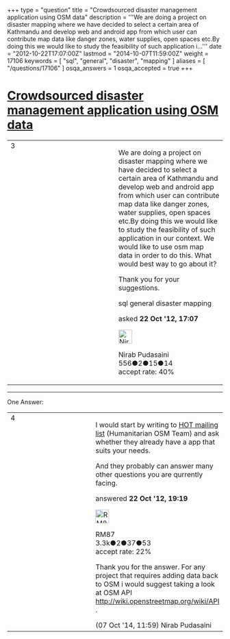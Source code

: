 +++
type = "question"
title = "Crowdsourced disaster management application using OSM data"
description = '''We are doing a project on disaster mapping where we have decided to select a certain area of Kathmandu and develop web and android app from which user can contribute map data like danger zones, water supplies, open spaces etc.By doing this we would like to study the feasibility of such application i...'''
date = "2012-10-22T17:07:00Z"
lastmod = "2014-10-07T11:59:00Z"
weight = 17106
keywords = [ "sql", "general", "disaster", "mapping" ]
aliases = [ "/questions/17106" ]
osqa_answers = 1
osqa_accepted = true
+++

<div class="headNormal">

# [Crowdsourced disaster management application using OSM data](/questions/17106/crowdsourced-disaster-management-application-using-osm-data)

</div>

<div id="main-body">

<div id="askform">

<table id="question-table" style="width:100%;">
<colgroup>
<col style="width: 50%" />
<col style="width: 50%" />
</colgroup>
<tbody>
<tr>
<td style="width: 30px; vertical-align: top"><div class="vote-buttons">
<span id="post-17106-upvote" class="ajax-command post-vote up" rel="nofollow" title="I like this post (click again to cancel)"> </span>
<div id="post-17106-score" class="post-score" title="current number of votes">
3
</div>
<span id="post-17106-downvote" class="ajax-command post-vote down" rel="nofollow" title="I dont like this post (click again to cancel)"> </span> <span id="favorite-mark" class="ajax-command favorite-mark" rel="nofollow" title="mark/unmark this question as favorite (click again to cancel)"> </span>
<div id="favorite-count" class="favorite-count">
&#10;</div>
</div></td>
<td><div id="item-right">
<div class="question-body">
<p>We are doing a project on disaster mapping where we have decided to select a certain area of Kathmandu and develop web and android app from which user can contribute map data like danger zones, water supplies, open spaces etc.By doing this we would like to study the feasibility of such application in our context. We would like to use osm map data in order to do this. What would best way to go about it?</p>
<p>Thank you for your suggestions.</p>
</div>
<div id="question-tags" class="tags-container tags">
<span class="post-tag tag-link-sql" rel="tag" title="see questions tagged &#39;sql&#39;">sql</span> <span class="post-tag tag-link-general" rel="tag" title="see questions tagged &#39;general&#39;">general</span> <span class="post-tag tag-link-disaster" rel="tag" title="see questions tagged &#39;disaster&#39;">disaster</span> <span class="post-tag tag-link-mapping" rel="tag" title="see questions tagged &#39;mapping&#39;">mapping</span>
</div>
<div id="question-controls" class="post-controls">
&#10;</div>
<div class="post-update-info-container">
<div class="post-update-info post-update-info-user">
<p>asked <strong>22 Oct '12, 17:07</strong></p>
<img src="https://secure.gravatar.com/avatar/a812981e0d01bb368aeb92536183d9e3?s=32&amp;d=identicon&amp;r=g" class="gravatar" width="32" height="32" alt="Nirab%20Pudasaini&#39;s gravatar image" />
<p><span>Nirab Pudasaini</span><br />
<span class="score" title="556 reputation points">556</span><span title="2 badges"><span class="badge1">●</span><span class="badgecount">2</span></span><span title="15 badges"><span class="silver">●</span><span class="badgecount">15</span></span><span title="14 badges"><span class="bronze">●</span><span class="badgecount">14</span></span><br />
<span class="accept_rate" title="Rate of the user&#39;s accepted answers">accept rate:</span> <span title="Nirab Pudasaini has 2 accepted answers">40%</span></p>
</div>
</div>
<div id="comments-container-17106" class="comments-container">
&#10;</div>
<div id="comment-tools-17106" class="comment-tools">
&#10;</div>
<div class="clear">
&#10;</div>
<div id="comment-17106-form-container" class="comment-form-container">
&#10;</div>
<div class="clear">
&#10;</div>
</div></td>
</tr>
</tbody>
</table>

------------------------------------------------------------------------

<div class="tabBar">

<span id="sort-top"></span>

<div class="headQuestions">

One Answer:

</div>

</div>

<span id="17110"></span>

<div id="answer-container-17110" class="answer accepted-answer">

<table style="width:100%;">
<colgroup>
<col style="width: 50%" />
<col style="width: 50%" />
</colgroup>
<tbody>
<tr>
<td style="width: 30px; vertical-align: top"><div class="vote-buttons">
<span id="post-17110-upvote" class="ajax-command post-vote up" rel="nofollow" title="I like this post (click again to cancel)"> </span>
<div id="post-17110-score" class="post-score" title="current number of votes">
4
</div>
<span id="post-17110-downvote" class="ajax-command post-vote down" rel="nofollow" title="I dont like this post (click again to cancel)"> </span> <span class="accept-answer on" rel="nofollow" title="Nirab Pudasaini has selected this answer as the correct answer"> </span>
</div></td>
<td><div class="item-right">
<div class="answer-body">
<p>I would start by writing to <a href="http://lists.openstreetmap.org/listinfo/hot">HOT mailing list</a> (Humanitarian OSM Team) and ask whether they already have a app that suits your needs.</p>
<p>And they probably can answer many other questions you are qurrently facing.</p>
</div>
<div class="answer-controls post-controls">
&#10;</div>
<div class="post-update-info-container">
<div class="post-update-info post-update-info-user">
<p>answered <strong>22 Oct '12, 19:19</strong></p>
<img src="https://secure.gravatar.com/avatar/f7f8127223bd00c9e8f569ce2e9ddf22?s=32&amp;d=identicon&amp;r=g" class="gravatar" width="32" height="32" alt="RM87&#39;s gravatar image" />
<p><span>RM87</span><br />
<span class="score" title="3346 reputation points"><span>3.3k</span></span><span title="2 badges"><span class="badge1">●</span><span class="badgecount">2</span></span><span title="37 badges"><span class="silver">●</span><span class="badgecount">37</span></span><span title="53 badges"><span class="bronze">●</span><span class="badgecount">53</span></span><br />
<span class="accept_rate" title="Rate of the user&#39;s accepted answers">accept rate:</span> <span title="RM87 has 20 accepted answers">22%</span></p>
</div>
</div>
<div id="comments-container-17110" class="comments-container">
<span id="37381"></span>
<div id="comment-37381" class="comment">
<div id="post-37381-score" class="comment-score">
&#10;</div>
<div class="comment-text">
<p>Thank you for the answer. For any project that requires adding data back to OSM i would suggest taking a look at OSM API <a href="http://wiki.openstreetmap.org/wiki/API">http://wiki.openstreetmap.org/wiki/API</a> .</p>
</div>
<div id="comment-37381-info" class="comment-info">
<span class="comment-age">(07 Oct '14, 11:59)</span> <span class="comment-user userinfo">Nirab Pudasaini</span>
</div>
</div>
</div>
<div id="comment-tools-17110" class="comment-tools">
&#10;</div>
<div class="clear">
&#10;</div>
<div id="comment-17110-form-container" class="comment-form-container">
&#10;</div>
<div class="clear">
&#10;</div>
</div></td>
</tr>
</tbody>
</table>

</div>

<div class="paginator-container-left">

</div>

</div>

</div>

